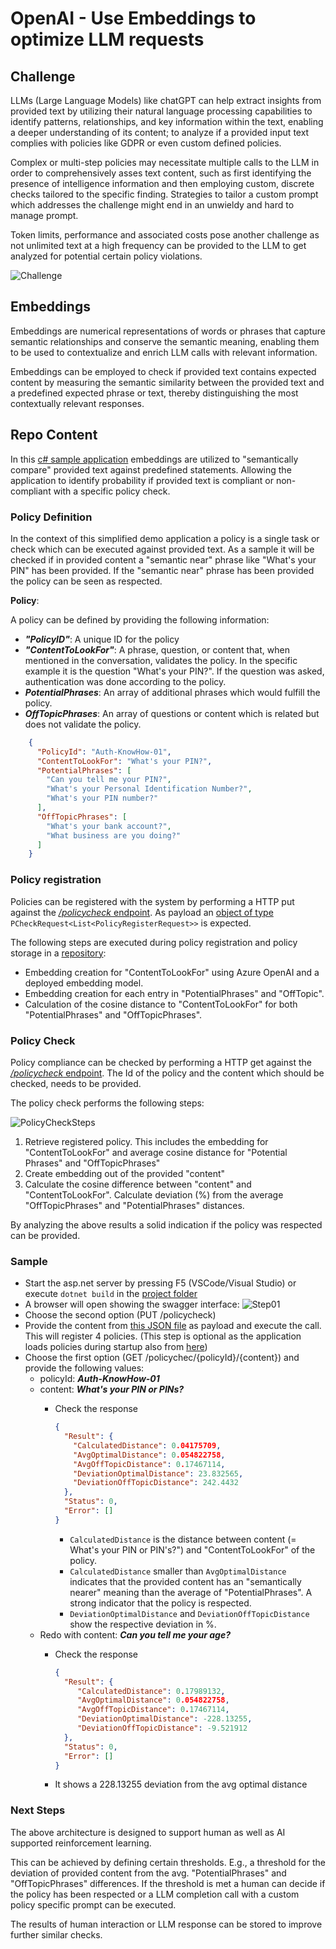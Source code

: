 # OpenAI - Use Embeddings to optimize LLM requests

## Challenge

LLMs (Large Language Models) like chatGPT can help extract insights from provided text by utilizing their natural language processing capabilities to identify patterns, relationships, and key information within the text, enabling a deeper understanding of its content; to analyze if a provided input text complies with policies like GDPR or even custom defined policies.

Complex or multi-step policies may necessitate multiple calls to the LLM in order to comprehensively asses text content, such as first identifying the presence of intelligence information and then employing custom, discrete checks tailored to the specific finding. Strategies to tailor a custom prompt which addresses the challenge might end in an unwieldy and hard to manage prompt.

Token limits, performance and associated costs pose another challenge as not unlimited text at a high frequency can be provided to the LLM to get analyzed for potential certain policy violations.

![Challenge](./media/img/ScenarioChallenge.png)

## Embeddings

Embeddings are numerical representations of words or phrases that capture semantic relationships and conserve the semantic meaning, enabling them to be used to contextualize and enrich LLM calls with relevant information.

Embeddings can be employed to check if provided text contains expected content by measuring the semantic similarity between the provided text and a predefined expected phrase or text, thereby distinguishing the most contextually relevant responses.

## Repo Content

In this [c# sample application](./src) embeddings are utilized to "semantically compare" provided text against predefined statements. Allowing the application to identify probability if provided text is compliant or non-compliant with a specific policy check.

### Policy Definition

In the context of this simplified demo application a policy is a single task or check which can be executed against provided text. As a sample it will be checked if in provided content a "semantic near" phrase like "What's your PIN" has been provided. If the "semantic near" phrase has been provided the policy can be seen as respected.

**Policy**:

A policy can be defined by providing the following information:

- ***"PolicyID"***: A unique ID for the policy
- ***"ContentToLookFor"***: A phrase, question, or content that, when mentioned in the conversation, validates the policy. In the specific example it is the question "What's your PIN?". If the question was asked, authentication was done according to the policy.
- ***PotentialPhrases***: An array of additional phrases which would fulfill the policy.
- ***OffTopicPhrases***: An array of questions or content which is related but does not validate the policy.

```json
    { 
      "PolicyId": "Auth-KnowHow-01",
      "ContentToLookFor": "What's your PIN?",
      "PotentialPhrases": [
        "Can you tell me your PIN?",
        "What's your Personal Identification Number?",
        "What's your PIN number?"
      ], 
      "OffTopicPhrases": [
        "What's your bank account?",
        "What business are you doing?"
      ]
    }
```

### Policy registration

Policies can be registered with the system by performing a HTTP put against the [*/policycheck* endpoint](./src/PolicyServer/Controllers/PolicyController.cs). As payload an [object of type](./src/PolicyServer/Models/PCheckPolicyModels.cs) `PCheckRequest<List<PolicyRegisterRequest>>` is expected.

The following steps are executed during policy registration and policy storage in a [repository](./src/PolicyServer/Util/Repository/PolicyRepository.cs):

- Embedding creation for "ContentToLookFor" using Azure OpenAI and a deployed embedding model.
- Embedding creation for each entry in "PotentialPhrases" and "OffTopic".
- Calculation of the cosine distance to "ContentToLookFor" for both "PotentialPhrases" and "OffTopicPhrases".

### Policy Check

Policy compliance can be checked by performing a HTTP get against the [*/policycheck* endpoint](./src/PolicyServer/Controllers/PolicyController.cs). The Id of the policy and the content which should be checked, needs to be provided.

The policy check performs the following steps:

![PolicyCheckSteps](./media/img/PolicyChecksSteps.png)

1) Retrieve registered policy. This includes the embedding for "ContentToLookFor" and average cosine distance for "Potential Phrases" and "OffTopicPhrases"
2) Create embedding out of the provided "content"
3) Calculate the cosine difference between "content" and "ContentToLookFor". Calculate deviation (%) from the average "OffTopicPhrases" and "PotentialPhrases" distances.

By analyzing the above results a solid indication if the policy was respected can be provided.

### Sample

- Start the asp.net server by pressing F5 (VSCode/Visual Studio) or execute `dotnet build` in the [project folder](./src/PolicyServer/)
- A browser will open showing the swagger interface:
  ![Step01](./media/img/DemoStep01.png)
- Choose the second option (PUT /policycheck)
- Provide the content from [this JSON file](./request_data/PUT-PolicyCheck.json) as payload and execute the call. This will register 4 policies. (This step is optional as the application loads policies during startup also from [here](./preloaded_policies/))
- Choose the first option (GET /policychec/{policyId}/{content}) and provide the following values:
  - policyId: ***Auth-KnowHow-01***
  - content: ***What's your PIN or PINs?***
    - Check the response

      ```json
      {
        "Result": {
          "CalculatedDistance": 0.04175709,
          "AvgOptimalDistance": 0.054822758,
          "AvgOffTopicDistance": 0.17467114,
          "DeviationOptimalDistance": 23.832565,
          "DeviationOffTopicDistance": 242.4432
        },
        "Status": 0,
        "Error": []
      }
      ```

      - `CalculatedDistance` is the distance between content (= What's your PIN or PIN's?") and "ContentToLookFor" of the policy. 
      - `CalculatedDistance` smaller than `AvgOptimalDistance` indicates that the provided content has an "semantically nearer" meaning than the average of "PotentialPhrases". A strong indicator that the policy is respected.
      - `DeviationOptimalDistance` and `DeviationOffTopicDistance` show the respective deviation in %.
  - Redo with content: ***Can you tell me your age?***
    - Check the response

      ```json
      {
        "Result": {
           "CalculatedDistance": 0.17989132,
           "AvgOptimalDistance": 0.054822758,
           "AvgOffTopicDistance": 0.17467114,
           "DeviationOptimalDistance": -228.13255,
           "DeviationOffTopicDistance": -9.521912
        },
        "Status": 0,
        "Error": []
      }
      ```

    - It shows a 228.13255 deviation from the avg optimal distance

### Next Steps

The above architecture is designed to support human as well as AI supported reinforcement learning.

This can be achieved by defining certain thresholds. E.g., a threshold for the deviation of provided content from the avg. "PotentialPhrases" and "OffTopicPhrases" differences. If the threshold is met a human can decide if the policy has been respected or a LLM completion call with a custom policy specific prompt can be executed.

The results of human interaction or LLM response can be stored to improve further similar checks.